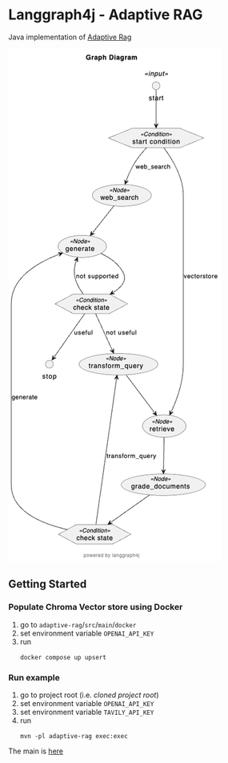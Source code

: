 # Langgraph4j - Adaptive RAG

Java implementation of [Adaptive Rag]

[Adaptive Rag]:https://github.com/langchain-ai/langgraph/blob/main/examples/rag/langgraph_adaptive_rag.ipynb

![diagram](AdaptiveRag.png)

## Getting Started

### Populate Chroma Vector store using Docker

1. go to `adaptive-rag`/`src`/`main`/`docker` 
2. set environment variable `OPENAI_API_KEY`
3. run
   ```
   docker compose up upsert 
   ```

### Run example

1. go to project root (i.e. _cloned project root_)
2. set environment variable `OPENAI_API_KEY`
3. set environment variable `TAVILY_API_KEY`
4. run
   ```
   mvn -pl adaptive-rag exec:exec
   ```

The main is [here](src/main/java/dev/langchain4j/adaptiverag/AdaptiveRag.java)

